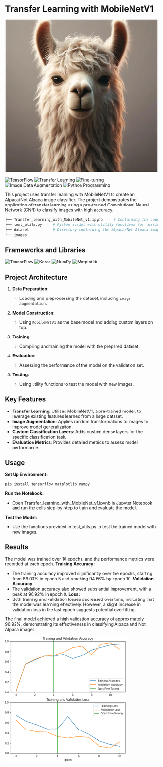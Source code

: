 # Transfer Learning with MobileNetV1

<div align="center">
  <img src="images\image.webp" alt="Alpaca Image" style="width:500px;">
</div>

![TensorFlow](https://img.shields.io/badge/Skill-TensorFlow-yellow)
![Transfer Learning](https://img.shields.io/badge/Skill-Transfer%20Learning-green)
![Fine-tuning](https://img.shields.io/badge/Skill-Fine%20tuning-orange)
![Image Data Augmentation](https://img.shields.io/badge/Skill-Image%20Data%20Augmentation-brightgreen)
![Python Programming](https://img.shields.io/badge/Skill-Python%20Programming-blue)

This project uses transfer learning with MobileNetV1 to create an Alpaca/Not Alpaca image classifier. The project demonstrates the application of transfer learning using a pre-trained Convolutional Neural Network (CNN) to classify images with high accuracy.

```bash
├── Transfer_learning_with_MobileNet_v1.ipynb     # Containing the code for training and evaluating the Alpaca/Not Alpaca classifier.
├── test_utils.py     # Python script with utility functions for testing the model.
├── dataset           # Directory containing the Alpaca/Not Alpaca images.
└── images
```

## Frameworks and Libraries
![TensorFlow](https://img.shields.io/badge/TensorFlow-2.16.1-orange.svg?style=flat&logo=tensorflow)
![Keras](https://img.shields.io/badge/Keras-3.3.3-red.svg?style=flat&logo=keras)
![NumPy](https://img.shields.io/badge/NumPy-1.26.4-blue.svg?style=flat&logo=numpy)
![Matplotlib](https://img.shields.io/badge/Matplotlib-3.6.2-green.svg?style=flat&logo=matplotlib)

## Project Architecture
1. **Data Preparation**:
   - Loading and preprocessing the dataset, including `image augmentation`.

2. **Model Construction**:
   - Using `MobileNetV1` as the base model and adding custom layers on top.

3. **Training**:
   - Compiling and training the model with the prepared dataset.

4. **Evaluation**:
   - Assessing the performance of the model on the validation set.

5. **Testing**:
   - Using utility functions to test the model with new images.

## Key Features
- **Transfer Learning**: Utilises MobileNetV1, a pre-trained model, to leverage existing features learned from a large dataset.
- **Image Augmentation**: Applies random transformations to images to improve model generalization.
- **Custom Classification Layers**: Adds custom dense layers for the specific classification task.
- **Evaluation Metrics**: Provides detailed metrics to assess model performance.

## Usage
**Set Up Environment:**
```bash
pip install tensorflow matplotlib numpy
```
**Run the Notebook:**
- Open Transfer_learning_with_MobileNet_v1.ipynb in Jupyter Notebook and run the cells step-by-step to train and evaluate the model.

**Test the Model:**
- Use the functions provided in test_utils.py to test the trained model with new images.


## Results
The model was trained over 10 epochs, and the performance metrics were recorded at each epoch. 
**Training Accuracy:** 
- The training accuracy improved significantly over the epochs, starting from 66.03% in epoch 5 and reaching 94.66% by epoch 10.
**Validation Accuracy:**
- The validation accuracy also showed substantial improvement, with a peak at 96.92% in epoch 9.
**Loss:** 
- Both training and validation losses decreased over time, indicating that the model was learning effectively. However, a slight increase in validation loss in the last epoch suggests potential overfitting.

The final model achieved a high validation accuracy of approximately 96.92%, demonstrating its effectiveness in classifying Alpaca and Not Alpaca images.

<img src="images\result.png" style="width:400px;">

